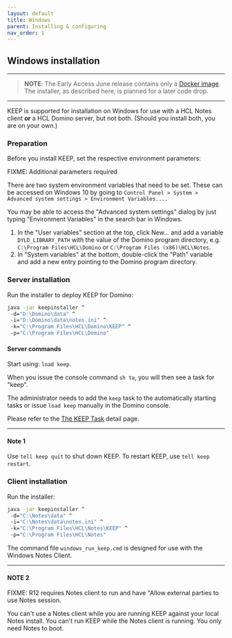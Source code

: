 ```yaml
---
layout: default
title: Windows
parent: Installing & configuring
nav_order: 1
---
```


## Windows installation

---

> **NOTE**: The Early Access June release contains only a [Docker image](../docker). The installer, as described here, is planned for a later code drop.

---

KEEP is supported for installation on Windows for use with a HCL Notes client **or** a HCL Domino server, but not both. (Should you install both, you are on your own.)

### Preparation

Before you install KEEP, set the respective environment parameters:

FIXME: Additional parameters required

There are two system environment variables that need to be set.
These can be accessed on Windows 10 by going to `Control Panel > System > Advanced system settings > Environment Variables....`

You may be able to access the "Advanced system settings" dialog by just typing "Environment Variables" in the search bar in Windows.

1. In the "User variables" section at the top, click New... and add a variable `DYLD_LIBRARY_PATH` with the value of the Domino program directory, e.g. `C:\Program Files\HCL\Domino` or `C:\Program Files (x86)\HCL\Notes`.
2. In "System variables" at the bottom, double-click the "Path" variable and add a new entry pointing to the Domino program directory.

### Server installation

Run the installer to deploy KEEP for Domino:

```bash
java -jar keepinstaller ^
 -d="D:\Domino\data" ^
 -i="D:\Domino\data\notes.ini" ^
 -k="C:\Program Files\HCL\Domino\KEEP" ^
 -p="C:\Program Files\HCL\Domino"
```

#### Server commands

Start using: `load keep`.

When you issue the console command `sh ta`, you will then see a task for "keep".

The administrator needs to add the `keep` task to the automatically starting tasks or issue `load keep` manually in the Domino console.

Please refer to the [The KEEP Task](../../usingkeep/keeptask) detail page.

---

#### Note 1

Use `tell keep quit` to shut down KEEP. To restart KEEP, use `tell keep restart`.

### Client installation

Run the installer:

```bash
java -jar keepinstaller ^
 -d="C:\Notes\data" ^
 -i="C:\Notes\data\notes.ini" ^
 -k="C:\Program Files\HCL\Notes\KEEP" ^
 -p="C:\Program Files\HCL\Notes"
```

The command file `windows_run_keep.cmd` is designed for use with the Windows Notes Client.

---

#### NOTE 2

FIXME: R12 requires Notes client to run and have "Allow external parties to use Notes session.

You can't use a Notes client while you are running KEEP against your local Notes install.
You can't run KEEP while the Notes client is running. You only need Notes to boot.
